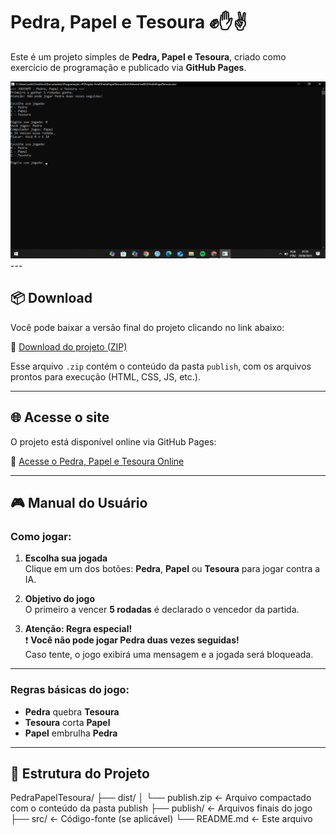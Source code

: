 # Pedra, Papel e Tesoura ✊✋✌️

Este é um projeto simples de **Pedra, Papel e Tesoura**, criado como exercício de programação e publicado via **GitHub Pages**.

<img src="./dist/img.png" alt="Imagem do projeto Pedra Papel Tesoura" width="600"/>
---

## 📦 Download

Você pode baixar a versão final do projeto clicando no link abaixo:

🔗 [Download do projeto (ZIP)](https://raw.githubusercontent.com/Guiutida/PedraPapelTesoura/main/dist/publish.zip)

Esse arquivo `.zip` contém o conteúdo da pasta `publish`, com os arquivos prontos para execução (HTML, CSS, JS, etc.).

---

## 🌐 Acesse o site

O projeto está disponível online via GitHub Pages:

🔗 [Acesse o Pedra, Papel e Tesoura Online](https://github.com/Guiutida/PedraPapelTesoura)

---

## 🎮 Manual do Usuário

### Como jogar:

1. **Escolha sua jogada**  
   Clique em um dos botões: **Pedra**, **Papel** ou **Tesoura** para jogar contra a IA.

2. **Objetivo do jogo**  
   O primeiro a vencer **5 rodadas** é declarado o vencedor da partida.

3. **Atenção: Regra especial!**  
   ❗ **Você não pode jogar Pedra duas vezes seguidas!**  
   Caso tente, o jogo exibirá uma mensagem e a jogada será bloqueada.

---

### Regras básicas do jogo:

- **Pedra** quebra **Tesoura**  
- **Tesoura** corta **Papel**  
- **Papel** embrulha **Pedra**

---

## 📁 Estrutura do Projeto

PedraPapelTesoura/
├── dist/
│ └── publish.zip <- Arquivo compactado com o conteúdo da pasta publish
├── publish/ <- Arquivos finais do jogo
├── src/ <- Código-fonte (se aplicável)
└── README.md <- Este arquivo
